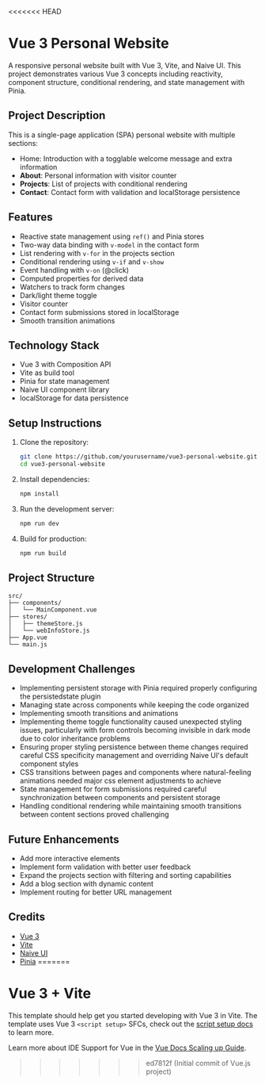 <<<<<<< HEAD
# Vue 3 Personal Website

A responsive personal website built with Vue 3, Vite, and Naive UI. This project demonstrates various Vue 3 concepts including reactivity, component structure, conditional rendering, and state management with Pinia.

## Project Description

This is a single-page application (SPA) personal website with multiple sections:

- Home: Introduction with a togglable welcome message and extra information
- **About**: Personal information with visitor counter
- **Projects**: List of projects with conditional rendering
- **Contact**: Contact form with validation and localStorage persistence

## Features

- Reactive state management using `ref()` and Pinia stores
- Two-way data binding with `v-model` in the contact form
- List rendering with `v-for` in the projects section
- Conditional rendering using `v-if` and `v-show`
- Event handling with `v-on` (@click)
- Computed properties for derived data
- Watchers to track form changes
- Dark/light theme toggle
- Visitor counter
- Contact form submissions stored in localStorage
- Smooth transition animations

## Technology Stack

- Vue 3 with Composition API
- Vite as build tool
- Pinia for state management
- Naive UI component library
- localStorage for data persistence

## Setup Instructions

1. Clone the repository:
   ```bash
   git clone https://github.com/yourusername/vue3-personal-website.git
   cd vue3-personal-website
   ```

2. Install dependencies:
   ```bash
   npm install
   ```

3. Run the development server:
   ```bash
   npm run dev
   ```

4. Build for production:
   ```bash
   npm run build
   ```

## Project Structure

```
src/
├── components/
│   └── MainComponent.vue
├── stores/
│   ├── themeStore.js
│   └── webInfoStore.js
├── App.vue
└── main.js
```

## Development Challenges

- Implementing persistent storage with Pinia required properly configuring the persistedstate plugin
- Managing state across components while keeping the code organized
- Implementing smooth transitions and animations
- Implementing theme toggle functionality caused unexpected styling issues, particularly with form controls becoming invisible in dark mode due to color inheritance problems
- Ensuring proper styling persistence between theme changes required careful CSS specificity management and overriding Naive UI's default component styles
- CSS transitions between pages and components where natural-feeling animations needed major css element adjustments to achieve
- State management for form submissions required careful synchronization between components and persistent storage
- Handling conditional rendering while maintaining smooth transitions between content sections proved challenging

## Future Enhancements

- Add more interactive elements
- Implement form validation with better user feedback
- Expand the projects section with filtering and sorting capabilities
- Add a blog section with dynamic content
- Implement routing for better URL management

## Credits

- [Vue 3](https://vuejs.org/)
- [Vite](https://vitejs.dev/)
- [Naive UI](https://www.naiveui.com/)
- [Pinia](https://pinia.vuejs.org/)
=======
# Vue 3 + Vite

This template should help get you started developing with Vue 3 in Vite. The template uses Vue 3 `<script setup>` SFCs, check out the [script setup docs](https://v3.vuejs.org/api/sfc-script-setup.html#sfc-script-setup) to learn more.

Learn more about IDE Support for Vue in the [Vue Docs Scaling up Guide](https://vuejs.org/guide/scaling-up/tooling.html#ide-support).
>>>>>>> ed7812f (Initial commit of Vue.js project)
